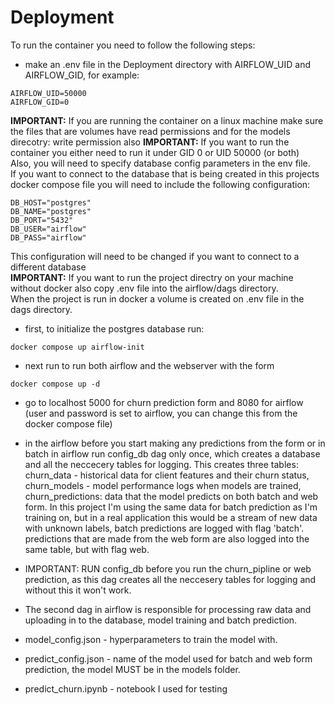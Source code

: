 # Deployment

To run the container you need to follow the following steps:
* make an .env file in the Deployment directory with AIRFLOW_UID and AIRFLOW_GID, for example:
```
AIRFLOW_UID=50000
AIRFLOW_GID=0
```
**IMPORTANT:** If you are running the container on a linux machine make sure the files that are volumes have read permissions and for the models direcotry: write permission also
**IMPORTANT:** If you want to run the container you either need to run it under GID 0 or UID 50000 (or both) \
Also, you will need to specify database config parameters in the env file. \
If you want to connect to the database that is being created in this projects docker compose file you will need to include the following configuration: 
```
DB_HOST="postgres"
DB_NAME="postgres"
DB_PORT="5432"
DB_USER="airflow"
DB_PASS="airflow"
```
This configuration will need to be changed if you want to connect to a different database  \
**IMPORTANT:** If you want to run the project directry on your machine without docker also copy .env file into the airflow/dags directory. \
When the project is run in docker a volume is created on .env file in the dags directory. 

* first, to initialize the postgres database run:
```
docker compose up airflow-init
```

* next run to run both airflow and the webserver with the form
```
docker compose up -d
```
* go to localhost 5000 for churn prediction form and 8080 for airflow (user and password is set to airflow, you can change this from the docker compose file)

* in the airflow before you start making any predictions from the form or in batch in airflow run config_db dag only once, which creates a database and all the neccecery tables for logging. This creates three tables: churn_data - historical data for client features and their churn status, churn_models - model performance logs when models are trained, churn_predictions: data that the model predicts on both batch and web form. In this project I'm using the same data for batch prediction as I'm training on, but in a real application this would be a stream of new data with unknown labels, batch predictions are logged with flag 'batch'. predictions that are made from the web form are also logged into the same table, but with flag web.
* IMPORTANT: RUN config_db before you run the churn_pipline or web prediction, as this dag creates all the neccesery tables for logging and without this it won't work.

* The second dag in airflow is responsible for processing raw data and uploading in to the database, model training and batch prediction.

* model_config.json - hyperparameters to train the model with.

* predict_config.json - name of the model used for batch and web form prediction, the model MUST be in the models folder.

* predict_churn.ipynb - notebook I used for testing

